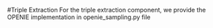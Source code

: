 #Triple Extraction
For the triple extraction component, we provide the OPENIE implementation in openie_sampling.py file